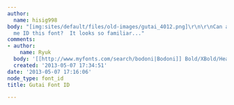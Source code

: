 ```yaml
---
author:
  name: hisig998
body: "[img:sites/default/files/old-images/gutai_4012.png]\r\n\r\nCan any one help
  me ID this font?  It looks so familiar..."
comments:
- author:
    name: Ryuk
  body: '[[http://www.myfonts.com/search/bodoni|Bodoni]] Bold/XBold/Heavy'
  created: '2013-05-07 17:34:51'
date: '2013-05-07 17:16:06'
node_type: font_id
title: Gutai Font ID

---
```

